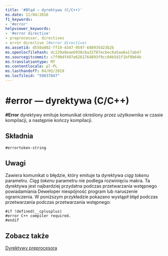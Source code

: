 ```yaml
---
title: '#Błąd — dyrektywa (C/C++)'
ms.date: 11/04/2016
f1_keywords:
- '#error'
helpviewer_keywords:
- '#error directive'
- preprocessor, directives
- error directive (#error directive)
ms.assetid: d550a802-ff19-4347-9597-688935d23b2b
ms.openlocfilehash: dc229a8eae6938cba32787ecbec6a5aa6a17ab47
ms.sourcegitcommit: c7f90df497e6261764893f9cc04b5d1f1bf0b64b
ms.translationtype: MT
ms.contentlocale: pl-PL
ms.lasthandoff: 04/05/2019
ms.locfileid: "59037847"
---
```

# <a name="error-directive-cc"></a>#error — dyrektywa (C/C++)
**#Error** dyrektywy emituje komunikat określony przez użytkownika w czasie kompilacji, a następnie kończy kompilacji.

## <a name="syntax"></a>Składnia

```
#errortoken-string
```

## <a name="remarks"></a>Uwagi

Zawiera komunikat o błędzie, który emituje ta dyrektywa *ciąg tokenu* parametru. *Ciąg tokenu* parametru nie podlega rozwinięciu makra. Ta dyrektywa jest najbardziej przydatna podczas przetwarzania wstępnego powiadamiania Deweloper niespójność program lub naruszenie ograniczenia. W poniższym przykładzie pokazano wystąpił błąd podczas przetwarzania podczas przetwarzania wstępnego:

```
#if !defined(__cplusplus)
#error C++ compiler required.
#endif
```

## <a name="see-also"></a>Zobacz także

[Dyrektywy preprocesora](../preprocessor/preprocessor-directives.md)